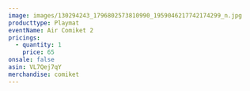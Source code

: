 ```yaml
---
image: images/130294243_1796802573810990_1959046217742174299_n.jpg
producttype: Playmat
eventName: Air Comiket 2
pricings:
  - quantity: 1
    price: 65
onsale: false
asin: VL7Qej7qY
merchandise: comiket
---
```

